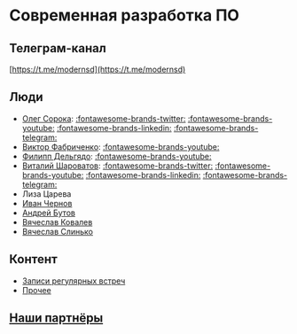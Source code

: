 # Современная разработка ПО

## Телеграм-канал

[https://t.me/modernsd](https://t.me/modernsd)

## Люди

- [Олег Сорока](https://github.com/40a):
    [:fontawesome-brands-twitter:](https://twitter.com/oleg40a)
    [:fontawesome-brands-youtube:](https://www.youtube.com/@OlegSoroka)
    [:fontawesome-brands-linkedin:](https://www.linkedin.com/in/olegsoroka/)
    [:fontawesome-brands-telegram:](https://t.me/oleg40a)
- [Виктор Фабриченко](https://github.com/vfabr):
    [:fontawesome-brands-youtube:](https://www.youtube.com/results?search_query=%D0%92%D0%B8%D0%BA%D1%82%D0%BE%D1%80+%D0%A4%D0%B0%D0%B1%D1%80%D0%B8%D1%87%D0%B5%D0%BD%D0%BA%D0%BE)
- [Филипп Дельгядо](https://github.com/phillip-delgyado):
    [:fontawesome-brands-youtube:](https://www.youtube.com/results?search_query=%D0%A4%D0%B8%D0%BB%D0%B8%D0%BF%D0%BF+%D0%94%D0%B5%D0%BB%D1%8C%D0%B3%D1%8F%D0%B4%D0%BE)
- [Виталий Шароватов](https://github.com/sharovatov):
    [:fontawesome-brands-twitter:](https://twitter.com/vsharovatov1)
    [:fontawesome-brands-youtube:](https://youtube.com/playlist?list=PLFtS8Ah0wZvWS37oveJ0-D5K6V7GWUpqY&si=dbmZRCN0Fdpwlcm0)
    [:fontawesome-brands-linkedin:](https://www.linkedin.com/in/vsharovatov/)
    [:fontawesome-brands-telegram:](http://t.me/vitaly19842)
- Лиза Царева
- [Иван Чернов](https://github.com/vanadium23)
- [Андрей Бутов](https://github.com/abtv)
- [Вячеслав Ковалев](https://github.com/materkey)
- [Вячеслав Слинько](https://github.com/vslinko)

## Контент
- [Записи регулярных встреч](content/meetings/index.md)
- [Прочее](content/other/index.md)

## [Наши партнёры](partners/index.md)
